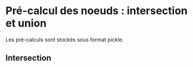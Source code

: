 # Pré-calcul des noeuds : intersection et union

Les pré-calculs sont stockés sous format pickle.

## Intersection  
